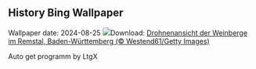 ## History Bing Wallpaper
Wallpaper date: 2024-08-25
![](https://www.bing.com/th?id=OHR.VineyardsinRemstalvalley_DE-DE8704317940_UHD.jpg&w=1000)Download: [Drohnenansicht der Weinberge im Remstal, Baden-Württemberg (© Westend61/Getty Images)](https://www.bing.com/th?id=OHR.VineyardsinRemstalvalley_DE-DE8704317940_UHD.jpg)

Auto get programm by LtgX
